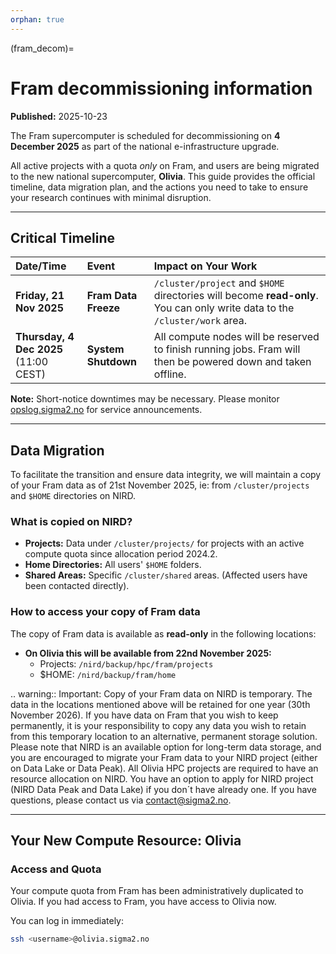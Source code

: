 ```yaml
---
orphan: true
---
```



(fram_decom)=

# Fram decommissioning information

**Published:** 2025-10-23

The Fram supercomputer is scheduled for decommissioning on **4 December 2025** as part of the national e-infrastructure upgrade.

All active projects with a quota *only* on Fram, and users are being migrated to the new national supercomputer, **Olivia**. This guide provides the official timeline, data migration plan, and the actions you need to take to ensure your research continues with minimal disruption.

---

## Critical Timeline

| Date/Time | Event | Impact on Your Work |
| :--- | :--- | :--- |
| **Friday, 21 Nov 2025** | **Fram Data Freeze** | `/cluster/project` and `$HOME` directories will become **read-only**. You can only write data to the `/cluster/work` area. |
| **Thursday, 4 Dec 2025**<br>(11:00 CEST) | **System Shutdown** | All compute nodes will be reserved to finish running jobs. Fram will then be powered down and taken offline. |

**Note:** Short-notice downtimes may be necessary. Please monitor [opslog.sigma2.no](https://opslog.sigma2.no) for service announcements.

---

## Data Migration

To facilitate the transition and ensure data integrity, we will maintain a copy of your Fram data as of 21st November 2025, ie: from `/cluster/projects` and `$HOME` directories on NIRD.

### What is copied on NIRD?

* **Projects:** Data under `/cluster/projects/` for projects with an active compute quota since allocation period 2024.2. 
* **Home Directories:** All users' `$HOME` folders.
* **Shared Areas:** Specific `/cluster/shared` areas. (Affected users have been contacted directly).

### How to access your copy of Fram data

The copy of Fram data is available as **read-only** in the following locations:

* **On Olivia this will be available from 22nd November 2025:**
    * Projects: `/nird/backup/hpc/fram/projects`
    * $HOME: `/nird/backup/fram/home`

.. warning::
Important: Copy of your Fram data on NIRD is temporary. The data in the locations mentioned above will be retained for one year (30th November 2026). 
If you have data on Fram that you wish to keep permanently, it is your responsibility to copy any data you wish to retain from this temporary location to an alternative, permanent storage solution.
Please note that NIRD is an available option for long-term data storage, and you are encouraged to migrate your Fram data to your NIRD project (either on Data Lake or Data Peak). 
All Olivia HPC projects are required to have an resource allocation on NIRD. You have an option to apply for NIRD project (NIRD Data Peak and Data Lake) if you don´t have already one.
If you have questions, please contact us via contact@sigma2.no.

---

## Your New Compute Resource: Olivia

### Access and Quota

Your compute quota from Fram has been administratively duplicated to Olivia. If you had access to Fram, you have access to Olivia now.

You can log in immediately:
```bash
ssh <username>@olivia.sigma2.no